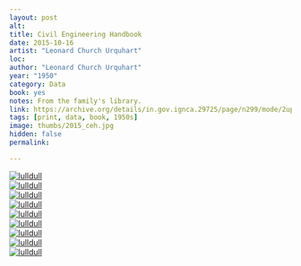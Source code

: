 ```yaml
---
layout: post
alt:
title: Civil Engineering Handbook
date: 2015-10-16
artist: "Leonard Church Urquhart"
loc: 
author: "Leonard Church Urquhart"
year: "1950"
category: Data
book: yes
notes: From the family's library.
link: https://archive.org/details/in.gov.ignca.29725/page/n299/mode/2up
tags: [print, data, book, 1950s]
image: thumbs/2015_ceh.jpg
hidden: false
permalink:

---
```




<div class="post_image">
	<a href="{{ site.baseurl }}/images/posts/2015_ceh/001.jpg" target="_blank">
	<img src="{{ site.baseurl }}/images/posts/2015_ceh/001.jpg" alt="lulldull"></a>
</div>

<div class="post_image">
	<a href="{{ site.baseurl }}/images/posts/2015_ceh/002.jpg" target="_blank">
	<img src="{{ site.baseurl }}/images/posts/2015_ceh/002.jpg" alt="lulldull"></a>
</div>

<div class="post_image">
	<a href="{{ site.baseurl }}/images/posts/2015_ceh/003.jpg" target="_blank">
	<img src="{{ site.baseurl }}/images/posts/2015_ceh/003.jpg" alt="lulldull"></a>
</div>

<div class="post_image">
	<a href="{{ site.baseurl }}/images/posts/2015_ceh/004.jpg" target="_blank">
	<img src="{{ site.baseurl }}/images/posts/2015_ceh/004.jpg" alt="lulldull"></a>
</div>

<div class="post_image">
	<a href="{{ site.baseurl }}/images/posts/2015_ceh/005.jpg" target="_blank">
	<img src="{{ site.baseurl }}/images/posts/2015_ceh/005.jpg" alt="lulldull"></a>
</div>


<div class="post_image">
	<a href="{{ site.baseurl }}/images/posts/2015_ceh/006.jpg" target="_blank">
	<img src="{{ site.baseurl }}/images/posts/2015_ceh/006.jpg" alt="lulldull"></a>
</div>

<div class="post_image">
	<a href="{{ site.baseurl }}/images/posts/2015_ceh/007.jpg" target="_blank">
	<img src="{{ site.baseurl }}/images/posts/2015_ceh/007.jpg" alt="lulldull"></a>
</div>

<div class="post_image">
	<a href="{{ site.baseurl }}/images/posts/2015_ceh/008.jpg" target="_blank">
	<img src="{{ site.baseurl }}/images/posts/2015_ceh/008.jpg" alt="lulldull"></a>
</div>

<div class="post_image">
	<a href="{{ site.baseurl }}/images/posts/2015_ceh/009.jpg" target="_blank">
	<img src="{{ site.baseurl }}/images/posts/2015_ceh/009.jpg" alt="lulldull"></a>
</div>





